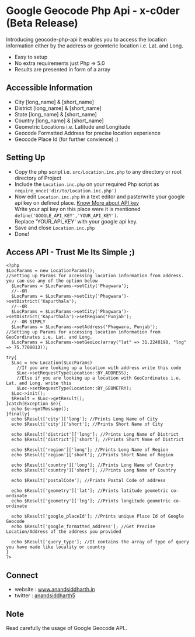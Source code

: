 # Google Geocode Php Api - x-c0der (Beta Release)

Introducing geocode-php-api it enables you to access the location information either by the address or geomteric location i.e. Lat. and Long.
- Easy to setup
- No extra requirements just Php => 5.0
- Results are presented in form of a array

## Accessible Information
- City [long_name] & [short_name]
- District [long_name] & [short_name]
- State [long_name] & [short_name]
- Country [long_name] & [short_name]
- Geometric Locations i.e. Latitude and Longitude
- Geocode Formatted Address for precise location experience
- Geocode Place Id (for further convience) :)

## Setting Up
- Copy the php script i.e. <code>src/Location.inc.php</code> to any directory or root directory of Project
- Include the <code>Location.inc.php</code> on your required Php script as <code>require_once('dir/to/Location.inc.php')</code>
- Now edit <code>Location.inc.php</code> in a text editor and paste/write your google api key on defined place. <a href="https://developers.google.com/maps/documentation/geocoding/#api_key">Know More about API key</a><br>Write your api key on this place were it is mentioned <code>define('GOOGLE_API_KEY','YOUR_API_KEY')</code>.<br>Replace 'YOUR_API_KEY' with your google api key.
- Save and close <code>Location.inc.php</code>
- Done!

## Access API - Trust Me Its Simple ;)
```
<?php
$LocParams = new LocationParams();
//Setting up Params for accessing location information from address. you can use any of the option below
  $LocParams = $LocParams->setCity('Phagwara');
  //--OR 
  $LocParams = $LocParams->setCity('Phagwara')->setDistrict('Kapurthala');
  //--OR
  $LocParams = $LocParams->setCity('Phagwara')->setDistrict('Kapurthala')->setRegion('Punjab');
  //--OR SIMPLY
  $LocParams = $LocParams->setAddress('Phagwara, Punjab');
//Setting up Params for accessing location information from GeoCordinates i.e. Lat. and Long.
  $LocParams = $LocParams->setGeoLoc(array("lat" => 31.2240198, "lng" => 75.7708013));

try{
  $Loc = new Location($LocParams)
    //If you are looking up a location with address write this code
    $Loc->setRequestType(Location::BY_ADDRESS);
    //Else if you are looking up a location with GeoCordinates i.e. Lat. and Long. write this
    $Loc->setRequestType(Location::BY_GEOMETRY);
  $Loc->init();
  $Result = $Loc->getResult();
}catch(Exception $e){
  echo $e->getMessage();
}finally{
  echo $Result['city']['long']; //Prints Long Name of City
  echo $Result['city']['short']; //Prints Short Name of City
  
  echo $Result['district']['long']; //Prints Long Name of District
  echo $Result['district']['short']; //Prints Short Name of District
  
  echo $Result['region']['long']; //Prints Long Name of Region
  echo $Result['region']['short']; //Prints Short Name of Region
  
  echo $Result['country']['long']; //Prints Long Name of Country
  echo $Result['country']['short']; //Prints Long Name of Country
  
  echo $Result['postalCode']; //Prints Postal Code of address

  echo $Result['geometry']['lat']; //Prints latitude geometric co-ordinate
  echo $Result['geometry']['lng']; //Prints longitude geometric co-ordinate
  
  echo $Result['google_placeId']; //Prints unique Place Id of Google Geocode
  echo $Result['google_formatted_address']; //Get Precise Location/Address of the address you provided
  
  echo $Result['query_type']; //It contains the array of type of query you have made like locality or country
}
?>
```

## Connect
- website : <a href="http://anandsiddharth.in">www.anandsiddharth.in</a>
- twitter : <a href="https://twitter.com/anandsiddharth5">anandsiddharth5</a>

## Note
Read carefully the usage of Google Geocode API..

